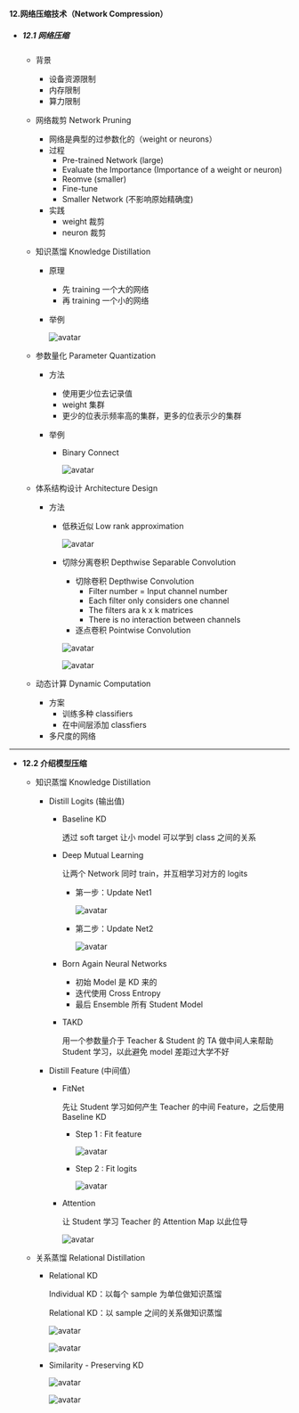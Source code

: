 #### 12.网络压缩技术（Network Compression）

* ##### 12.1 网络压缩

  * 背景

    * 设备资源限制
    * 内存限制
    * 算力限制

  * 网络裁剪 Network Pruning

    * 网络是典型的过参数化的（weight or neurons）
    * 过程
      * Pre-trained Network (large)
      * Evaluate the Importance (Importance of a weight or neuron)
      * Reomve (smaller)
      * Fine-tune
      * Smaller Network (不影响原始精确度)
    * 实践
      * weight 裁剪
      * neuron 裁剪

  * 知识蒸馏 Knowledge Distillation

    * 原理

      * 先 training 一个大的网络
      * 再  training 一个小的网络

    * 举例

      ![avatar](./images/u121_example_temperature.png)

  * 参数量化 Parameter Quantization

    * 方法

      * 使用更少位去记录值
      * weight 集群
      * 更少的位表示频率高的集群，更多的位表示少的集群

    * 举例

      * Binary Connect

        ![avatar](./images/u121_Binary_Connect.png)

  * 体系结构设计 Architecture Design

    * 方法

      * 低秩近似 Low rank approximation

        ![avatar](./images/u121_Low_rank_approximation.png)

      * 切除分离卷积 Depthwise Separable Convolution

        * 切除卷积 Depthwise Convolution
          * Filter number = Input channel number
          * Each filter only considers one channel
          * The filters ara k x k matrices
          * There is no interaction between channels
        * 逐点卷积 Pointwise Convolution

        ![avatar](./images/u121_Depthwise_Separable_Convolution_1.png)

        ![avatar](./images/u121_Depthwise_Separable_Convolution_2.png)

  * 动态计算 Dynamic Computation

    * 方案
      * 训练多种 classifiers
      * 在中间层添加 classfiers
    * 多尺度的网络

---

* **12.2 介绍模型压缩**

  * 知识蒸馏 Knowledge Distillation

    * Distill Logits (输出值)

      * Baseline KD

        透过 soft target 让小 model 可以学到 class 之间的关系

      * Deep Mutual Learning

        让两个 Network 同时 train，并互相学习对方的 logits

        * 第一步：Update Net1

          ![avatar](./images/u122_Knowledge_Distillation_Logits_1.png)

        * 第二步：Update Net2

          ![avatar](./images/u122_Knowledge_Distillation_Logits_2.png)

      * Born Again Neural Networks

        * 初始 Model 是 KD 来的
        * 迭代使用 Cross Entropy
        * 最后 Ensemble 所有 Student Model

      * TAKD

        用一个参数量介于 Teacher & Student 的 TA 做中间人来帮助 Student 学习，以此避免 model 差距过大学不好

    * Distill  Feature (中间值）

      * FitNet

        先让 Student 学习如何产生 Teacher 的中间 Feature，之后使用 Baseline KD

        * Step 1 : Fit feature

          ![avatar](./images/u122_Knowledge_Distillation_Feature_1.png)

        * Step 2 : Fit logits

          ![avatar](./images/u122_Knowledge_Distillation_Feature_2.png)

      * Attention

        让 Student 学习 Teacher 的 Attention Map 以此位导

        ![avatar](./images/u122_Knowledge_Distillation_Feature_3.png)

  * 关系蒸馏 Relational Distillation

    * Relational KD

      Individual KD：以每个 sample 为单位做知识蒸馏

      Relational KD：以 sample 之间的关系做知识蒸馏

      ![avatar](./images/Relational_KD_1.png)

      ![avatar](./images/Relational_KD_2.png)

    * Similarity - Preserving KD

      ![avatar](./images/Preserving_KD_1.png)

      ![avatar](./images/Preserving_KD_2.png)






























































